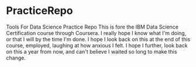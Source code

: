# PracticeRepo
Tools For Data Science Practice Repo
This is fore the IBM Data Science Certification course through Coursera. 
I really hope I know what I'm doing, or that I will by the time I'm done.
I hope I look back on this at the end of this course, employed, laughing at how anxious I felt.
I hope I further, look back on this a year from now, and can't believe I waited so long to make this change. 
